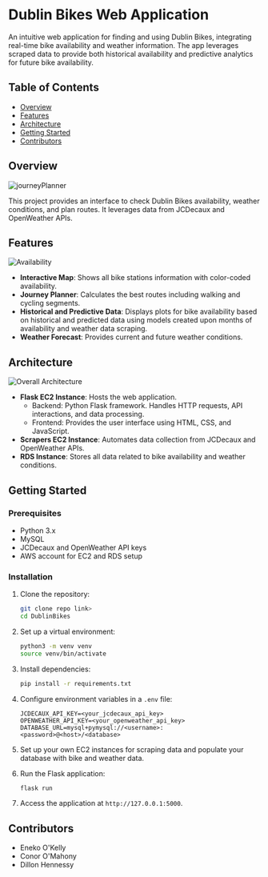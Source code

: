 # Dublin Bikes Web Application

An intuitive web application for finding and using Dublin Bikes, integrating real-time bike availability and weather information. 
The app leverages scraped data to provide both historical availability and predictive analytics for future bike availability.

## Table of Contents

- [Overview](#overview)
- [Features](#features)
- [Architecture](#architecture)
- [Getting Started](#getting-started)
- [Contributors](#contributors)

## Overview

![journeyPlanner](https://github.com/Conor-O-Mahony/DublinBikes/assets/98984802/84b4378c-7a72-4c22-b70f-f04aaaa2b461)

This project provides an interface to check Dublin Bikes availability, weather conditions, and plan routes. It leverages data from JCDecaux and OpenWeather APIs.

## Features

![Availability](https://github.com/Conor-O-Mahony/DublinBikes/assets/98984802/d325d6f8-5be5-40bd-9c54-fd50c22c0651)

- **Interactive Map**: Shows all bike stations information with color-coded availability.
- **Journey Planner**: Calculates the best routes including walking and cycling segments.
- **Historical and Predictive Data**: Displays plots for bike availability based on historical and predicted data using models created upon months of availability and weather data scraping.
- **Weather Forecast**: Provides current and future weather conditions.

## Architecture

![Overall Architecture](https://github.com/Conor-O-Mahony/DublinBikes/assets/98984802/24e6101e-7d86-49a4-8398-0b97dda5e264)

- **Flask EC2 Instance**: Hosts the web application.
  - Backend: Python Flask framework. Handles HTTP requests, API interactions, and data processing.
  - Frontend: Provides the user interface using HTML, CSS, and JavaScript.
- **Scrapers EC2 Instance**: Automates data collection from JCDecaux and OpenWeather APIs.
- **RDS Instance**: Stores all data related to bike availability and weather conditions.

## Getting Started

### Prerequisites

- Python 3.x
- MySQL
- JCDecaux and OpenWeather API keys
- AWS account for EC2 and RDS setup

### Installation

1. Clone the repository:
    ```bash
    git clone repo link>
    cd DublinBikes
    ```
2. Set up a virtual environment:
    ```bash
    python3 -m venv venv
    source venv/bin/activate
    ```
3. Install dependencies:
    ```bash
    pip install -r requirements.txt
    ```
4. Configure environment variables in a `.env` file:
    ```
    JCDECAUX_API_KEY=<your_jcdecaux_api_key>
    OPENWEATHER_API_KEY=<your_openweather_api_key>
    DATABASE_URL=mysql+pymysql://<username>:<password>@<host>/<database>
    ```

5. Set up your own EC2 instances for scraping data and populate your database with bike and weather data.

6. Run the Flask application:
    ```bash
    flask run
    ```
7. Access the application at `http://127.0.0.1:5000`.

## Contributors

- Eneko O'Kelly
- Conor O'Mahony
- Dillon Hennessy
